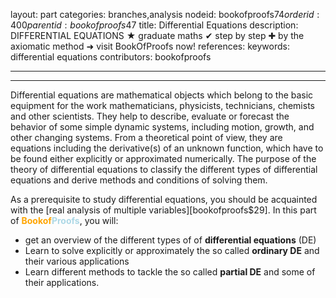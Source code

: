 layout: part
categories: branches,analysis
nodeid: bookofproofs$74
orderid: 400
parentid: bookofproofs$47
title: Differential Equations
description: DIFFERENTIAL EQUATIONS ★ graduate maths ✔ step by step ✚ by the axiomatic method ➜ visit BookOfProofs now!
references: 
keywords: differential equations
contributors: bookofproofs

---


---

Differential equations are mathematical objects which belong to the basic equipment for the work mathematicians, physicists, technicians, chemists and other scientists. They help to describe, evaluate or forecast the behavior of some simple dynamic systems, including motion, growth, and other changing systems. From a theoretical point of view, they are equations including the derivative(s) of an unknown function, which have to be found either explicitly or approximated numerically. The purpose of the theory of differential equations to classify the different types of differential equations and derive methods and conditions of solving them.

As a prerequisite to study differential equations, you should be acquainted with the [real analysis of multiple variables][bookofproofs$29].
In this part of <strong><span style='color:orange'>Bookof</span><span style='color:lightblue'>Proofs</span></strong>, you will:

* get an overview of the different types of of __differential equations__ (DE)
* Learn to solve explicitly or approximately the so called __ordinary DE__ and their various applications
* Learn different methods to tackle the so called __partial DE__ and some of their applications.
